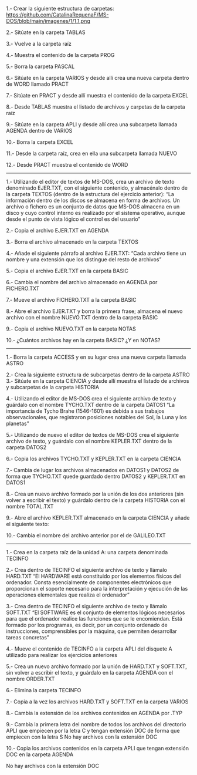 1.- Crear la siguiente estructura de carpetas:  
https://github.com/CatalinaRequenaF/MS-DOS/blob/main/imagenes/1/1.1.png

2.- Sitúate en la carpeta TABLAS  

3.- Vuelve a la carpeta raíz  

4.- Muestra el contenido de la carpeta PROG

5.- Borra la carpeta PASCAL

6.- Sitúate en la carpeta VARIOS y desde allí crea una nueva carpeta dentro de WORD llamado
PRACT


7.- Sitúate en PRACT y desde allí muestra el contenido de la carpeta EXCEL




8.- Desde TABLAS muestra el listado de archivos y carpetas de la carpeta raíz


9.- Sitúate en la carpeta APLI y desde allí crea una subcarpeta llamada AGENDA dentro de
VARIOS


10.- Borra la carpeta EXCEL


11.- Desde la carpeta raíz, crea en ella una subcarpeta llamada NUEVO


12.- Desde PRACT muestra el contenido de WORD


___

1.- Utilizando el editor de textos de MS-DOS, crea un archivo de texto denominado EJER.TXT,
con el siguiente contenido, y almacénalo dentro de la carpeta TEXTOS (dentro de la estructura
del ejercicio anterior):
“La información dentro de los discos se almacena en forma de archivos. Un archivo
o fichero es un conjunto de datos que MS-DOS almacena en un disco y cuyo
control interno es realizado por el sistema operativo, aunque desde el punto de
vista lógico el control es del usuario”



2.- Copia el archivo EJER.TXT en AGENDA


3.- Borra el archivo almacenado en la carpeta TEXTOS


4.- Añade el siguiente párrafo al archivo EJER.TXT:
“Cada archivo tiene un nombre y una extensión que los distingue del resto de archivos”


5.- Copia el archivo EJER.TXT en la carpeta BASIC


6.- Cambia el nombre del archivo almacenado en AGENDA por FICHERO.TXT


7.- Mueve el archivo FICHERO.TXT a la carpeta BASIC


8.- Abre el archivo EJER.TXT y borra la primera frase; almacena el nuevo archivo con el
nombre NUEVO.TXT dentro de la carpeta BASIC


9.- Copia el archivo NUEVO.TXT en la carpeta NOTAS


10.- ¿Cuántos archivos hay en la carpeta BASIC? ¿Y en NOTAS?


___

1.- Borra la carpeta ACCESS y en su lugar crea una nueva carpeta llamada ASTRO



2.- Crea la siguiente estructura de subcarpetas dentro de la carpeta ASTRO
3.- Sitúate en la carpeta CIENCIA y desde allí muestra el listado de archivos y subcarpetas de la
carpeta HISTORIA


4.- Utilizando el editor de MS-DOS crea el siguiente archivo de texto y guárdalo con el nombre
TYCHO.TXT dentro de la carpeta DATOS1
“La importancia de Tycho Brahe (1546-1601) es debida a sus trabajos
observacionales, que registraron posiciones notables del Sol, la Luna y los
planetas”



5.- Utilizando de nuevo el editor de textos de MS-DOS crea el siguiente archivo de texto, y
guárdalo con el nombre KEPLER.TXT dentro de la carpeta DATOS2



6.- Copia los archivos TYCHO.TXT y KEPLER.TXT en la carpeta CIENCIA


7.- Cambia de lugar los archivos almacenados en DATOS1 y DATOS2 de forma que TYCHO.TXT
quede guardado dentro DATOS2 y KEPLER.TXT en DATOS1


8.- Crea un nuevo archivo formado por la unión de los dos anteriores (sin volver a escribir el
texto) y guárdalo dentro de la carpeta HISTORIA con el nombre TOTAL.TXT


9.- Abre el archivo KEPLER.TXT almacenado en la carpeta CIENCIA y añade el siguiente texto:




10.- Cambia el nombre del archivo anterior por el de GALILEO.TXT


___

1.- Crea en la carpeta raíz de la unidad A: una carpeta denominada TECINFO


2.- Crea dentro de TECINFO el siguiente archivo de texto y llámalo HARD.TXT
“El HARDWARE está constituido por los elementos físicos del ordenador.
Consta esencialmente de componentes electrónicos que proporcionan el
soporte necesario para la interpretación y ejecución de las operaciones
elementales que realiza el ordenador”



3.- Crea dentro de TECINFO el siguiente archivo de texto y llámalo SOFT.TXT
“El SOFTWARE es el conjunto de elementos lógicos necesarios para que el
ordenador realice las funciones que se le encomiendan. Está formado por
los programas, es decir, por un conjunto ordenado de instrucciones,
comprensibles por la máquina, que permiten desarrollar tareas concretas”




4.- Mueve el contenido de TECINFO a la carpeta APLI del disquete A utilizado para realizar los ejercicios anteriores



5.- Crea un nuevo archivo formado por la unión de HARD.TXT y SOFT.TXT, sin volver a escribir el texto, y guárdalo en la carpeta AGENDA con el nombre ORDER.TXT



6.- Elimina la carpeta TECINFO


7.- Copia a la vez los archivos HARD.TXT y SOFT.TXT en la carpeta VARIOS


8.- Cambia la extensión de los archivos contenidos en AGENDA por .TYP


9.- Cambia la primera letra del nombre de todos los archivos del directorio APLI que empiecen
por la letra C y tengan extensión DOC de forma que empiecen con la letra S
No hay archivos con la extensión DOC

10.- Copia los archivos contenidos en la carpeta APLI que tengan extensión DOC en la carpeta
AGENDA

No hay archivos con la extensión DOC

